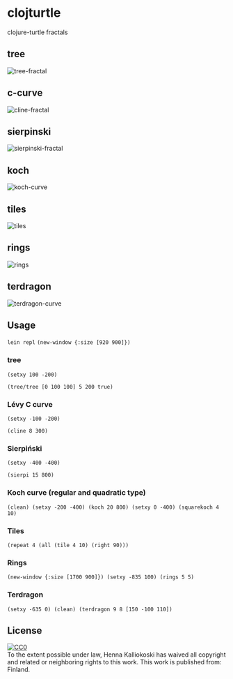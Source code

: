 # clojturtle

clojure-turtle fractals


## tree

![tree-fractal](tree.png)

## c-curve

![cline-fractal](cline.png)

## sierpinski
![sierpinski-fractal](sierp.png)

## koch
![koch-curve](koch.png)

## tiles
![tiles](tile.png)

## rings
![rings](rings.png)

## terdragon
![terdragon-curve](terdragon.png)


## Usage

`lein repl`
`(new-window {:size [920 900]})`

### tree
`(setxy 100 -200)`

`(tree/tree [0 100 100] 5 200 true)`

### Lévy C curve
`(setxy -100 -200)`

`(cline 8 300)`

### Sierpiński
`(setxy -400 -400)`

`(sierpi 15 800)`

### Koch curve (regular and quadratic type)
`(clean) (setxy -200 -400) (koch 20 800) (setxy 0 -400) (squarekoch 4 10)`

### Tiles
`(repeat 4 (all (tile 4 10) (right 90)))`

### Rings
`(new-window {:size [1700 900]}) (setxy -835 100) (rings 5 5)`

### Terdragon
`(setxy -635 0) (clean) (terdragon 9 8 [150 -100 110])`


## License


<p xmlns:dct="http://purl.org/dc/terms/" xmlns:vcard="http://www.w3.org/2001/vcard-rdf/3.0#">
  <a rel="license"
     href="http://creativecommons.org/publicdomain/zero/1.0/">
    <img src="http://i.creativecommons.org/p/zero/1.0/88x31.png" style="border-style: none;" alt="CC0" />
  </a>
  <br />
  To the extent possible under law,
  <span resource="[_:publisher]" rel="dct:publisher">
    <span property="dct:title">Henna Kalliokoski</span></span>
  has waived all copyright and related or neighboring rights to
  this work.
This work is published from:
<span property="vcard:Country" datatype="dct:ISO3166"
      content="FI" about="[_:publisher]">
  Finland</span>.
</p>